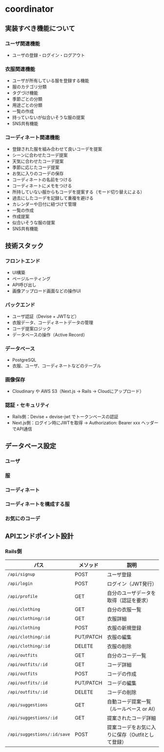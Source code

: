 # coordinator
## 実装すべき機能について

### ユーザ関連機能
- ユーザの登録・ログイン・ログアウト

### 衣服関連機能
- ユーザが所有している服を登録する機能
- 服のカテゴリ分類
- タグづけ機能
- 季節ごとの分類
- 用途ごとの分類
- 一覧の作成
- 持っていないが似合いそうな服の提案
- SNS共有機能


### コーディネート関連機能
- 登録された服を組み合わせて良いコーデを提案
- シーンに合わせたコーデ提案
- 天気に合わせたコーデ提案
- 季節に応じたコーデ提案
- お気に入りのコーデの保存
- コーディネートの名前をつける
- コーディネートにメモをつける
- 所持していない服からもコーデを提案する（モード切り替えによる）
- 過去にしたコーデを記録して重複を避ける
- カレンダーや日付に紐づけて管理
- 一覧の作成
- 作成提案
- 似合いそうな服の提案
- SNS共有機能

## 技術スタック
### フロントエンド
- UI構築
- ページルーティング
- API呼び出し
- 画像アップロード画面などの操作UI

### バックエンド
- ユーザ認証（Devise + JWTなど）
- 衣服データ、コーディネートデータの管理
- コーデ提案ロジック
- データベースの操作（Active Record）

### データベース
- PostgreSQL
- 衣服、ユーザ、コーディネートなどのテーブル

### 画像保存
- Cloudinary や AWS S3（Next.js → Rails → Cloudにアップロード）

### 認証・セキュリティ
- Rails側：Devise + devise-jwt でトークンベースの認証
- Next.js側：ログイン時にJWTを取得 → Authorization: Bearer xxx ヘッダーでAPI通信

## データベース設定
### ユーザ
### 服
### コーディネート
### コーディネートを構成する服
### お気にのコーデ

## APIエンドポイント設計
### Rails側
| パス | メソッド | 説明 |
| --- | --- | --- |
| `/api/signup` | POST | ユーザ登録 |
| `/api/login` | POST | ログイン（JWT発行） |
| `/api/profile` | GET | 自分のユーザデータを取得（認証を要求） |
| `/api/clothing` | GET | 自分の衣服一覧 |
| `/api/clothing/:id` | GET | 衣服詳細 |
| `/api/clothing` | POST | 衣服の新規登録 |
| `/api/clothing/:id` | PUT/PATCH | 衣服の編集 |
| `/api/clothing/:id` | DELETE | 衣服の削除 |
| `/api/outfits` | GET | 自分のコーデ一覧 |
| `/api/outfits/:id` | GET | コーデ詳細 |
| `/api/outfits` | POST | コーデの作成 |
| `/api/outfits/:id` | PUT/PATCH | コーデの編集 |
| `/api/outfits/:id` | DELETE | コーデの削除 |
| `/api/suggestions` | GET | 自動コーデ提案一覧（ルールベース or AI） |
| `/api/suggestions/:id` | GET | 提案されたコーデ詳細 |
| `/api/suggestions/:id/save` | POST | 提案コーデをお気に入りに保存（Outfitとして登録） |






